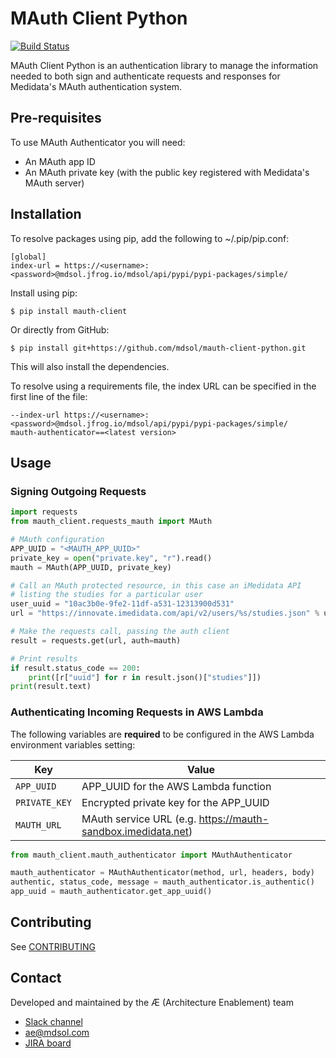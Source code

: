 # MAuth Client Python
[![Build
Status](https://travis-ci.com/mdsol/mauth-client-python.svg?token=YCqgqZjJBpwz6GCprYaV&branch=develop)](https://travis-ci.com/mdsol/mauth-client-python)

MAuth Client Python is an authentication library to manage the information needed to both sign and authenticate requests and responses for Medidata's MAuth authentication system.


## Pre-requisites

To use MAuth Authenticator you will need:

* An MAuth app ID
* An MAuth private key (with the public key registered with Medidata's MAuth server)


## Installation

To resolve packages using pip, add the following to ~/.pip/pip.conf:
```
[global]
index-url = https://<username>:<password>@mdsol.jfrog.io/mdsol/api/pypi/pypi-packages/simple/
```

Install using pip:
```
$ pip install mauth-client
```

Or directly from GitHub:
```
$ pip install git+https://github.com/mdsol/mauth-client-python.git
```

This will also install the dependencies.

To resolve using a requirements file, the index URL can be specified in the first line of the file:
```
--index-url https://<username>:<password>@mdsol.jfrog.io/mdsol/api/pypi/pypi-packages/simple/
mauth-authenticator==<latest version>
```

## Usage

### Signing Outgoing Requests

```python
import requests
from mauth_client.requests_mauth import MAuth

# MAuth configuration
APP_UUID = "<MAUTH_APP_UUID>"
private_key = open("private.key", "r").read()
mauth = MAuth(APP_UUID, private_key)

# Call an MAuth protected resource, in this case an iMedidata API
# listing the studies for a particular user
user_uuid = "10ac3b0e-9fe2-11df-a531-12313900d531"
url = "https://innovate.imedidata.com/api/v2/users/%s/studies.json" % user_uuid

# Make the requests call, passing the auth client
result = requests.get(url, auth=mauth)

# Print results
if result.status_code == 200:
    print([r["uuid"] for r in result.json()["studies"]])
print(result.text)
```


### Authenticating Incoming Requests in AWS Lambda

The following variables are **required** to be configured in the AWS Lambda environment variables setting:

| Key            | Value                                                        |
| -------------- | ------------------------------------------------------------ |
| `APP_UUID`     | APP_UUID for the AWS Lambda function                         |
| `PRIVATE_KEY`  | Encrypted private key for the APP_UUID                       |
| `MAUTH_URL`    | MAuth service URL (e.g. https://mauth-sandbox.imedidata.net) |

```python
from mauth_client.mauth_authenticator import MAuthAuthenticator

mauth_authenticator = MAuthAuthenticator(method, url, headers, body)
authentic, status_code, message = mauth_authenticator.is_authentic()
app_uuid = mauth_authenticator.get_app_uuid()
```


## Contributing

See [CONTRIBUTING](CONTRIBUTING.md)


## Contact

Developed and maintained by the Æ (Architecture Enablement) team
- [Slack channel](https://mdsol.slack.com/messages/ae)
- [ae@mdsol.com](mailto:ae@mdsol.com)
- [JIRA board](https://jira.mdsol.com/secure/RapidBoard.jspa?rapidView=1403)
